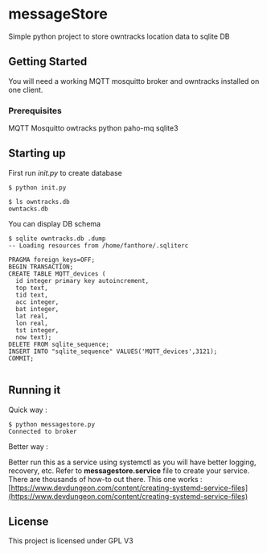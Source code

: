 # messageStore

Simple python project to store owntracks location data to sqlite DB


## Getting Started

You will need a working MQTT mosquitto broker and owntracks installed on one client.


### Prerequisites

MQTT Mosquitto
owtracks
python
paho-mq
sqlite3


## Starting up

First run *init.py* to create database

```
$ python init.py

$ ls owntracks.db
owntacks.db
```
You can display DB schema
```
$ sqlite owntracks.db .dump
-- Loading resources from /home/fanthore/.sqliterc

PRAGMA foreign_keys=OFF;
BEGIN TRANSACTION;
CREATE TABLE MQTT_devices (
  id integer primary key autoincrement,
  top text,
  tid text,
  acc integer,
  bat integer,
  lat real,
  lon real,
  tst integer,
  now text);
DELETE FROM sqlite_sequence;
INSERT INTO "sqlite_sequence" VALUES('MQTT_devices',3121);
COMMIT;


```
## Running it

Quick way :

```
$ python messagestore.py
Connected to broker
```

Better way : 

Better run this as a service using systemctl as you will have better logging, recovery, etc. Refer to **messagestore.service** file to create your service. There are thousands of how-to out there. This one works : [https://www.devdungeon.com/content/creating-systemd-service-files](https://www.devdungeon.com/content/creating-systemd-service-files)

## License

This project is licensed under GPL V3

